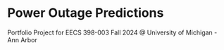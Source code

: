 # Power Outage Predictions
Portfolio Project for EECS 398-003 Fall 2024 @ University of Michigan - Ann Arbor

